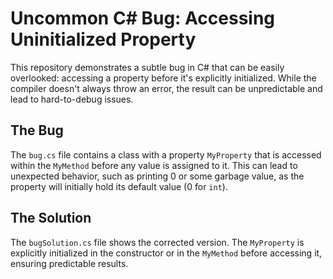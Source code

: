 # Uncommon C# Bug: Accessing Uninitialized Property

This repository demonstrates a subtle bug in C# that can be easily overlooked: accessing a property before it's explicitly initialized.  While the compiler doesn't always throw an error, the result can be unpredictable and lead to hard-to-debug issues.

## The Bug

The `bug.cs` file contains a class with a property `MyProperty` that is accessed within the `MyMethod` before any value is assigned to it. This can lead to unexpected behavior, such as printing 0 or some garbage value, as the property will initially hold its default value (0 for `int`).

## The Solution

The `bugSolution.cs` file shows the corrected version. The `MyProperty` is explicitly initialized in the constructor or in the `MyMethod` before accessing it, ensuring predictable results.